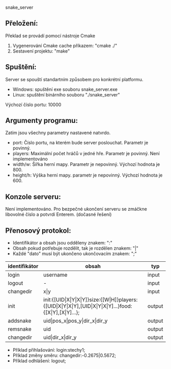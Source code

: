 snake_server

## Přeložení:
Překlad se provádí pomocí nástroje Cmake
 1. Vygenerování Cmake cache příkazem: "cmake ./"
 2. Sestavení projektu: "make"

## Spuštění:
Server se spouští standartním způsobem pro konkrétní platformu.
 - Windows: spuštění exe souboru snake_server.exe
 - Linux: spuštění binárního souboru "./snake_server"
 
Výchozí číslo portu: 10000

## Argumenty programu:
Zatím jsou všechny parametry nastavené natvrdo. 
 - port: Číslo portu, na kterém bude server poslouchat. Parametr je povinný.
 - players: Maximální počet hráčů v jedné hře. Parametr je povinný. Není implementováno
 - width/w: Šířka herní mapy. Parametr je nepovinný. Výchozí hodnota je 800.
 - height/h: Výška herní mapy. parametr je nepovinný. Výchozí hodnota je 600.
 
## Konzole serveru:
Není implementováno.
Pro bezpečné ukončení serveru se zmáčkne libovolné číslo a potvrdí Enterem. (dočasné řešení)

## Přenosový protokol:
 - Identifikátor a obsah jsou odděleny znakem: ":"
 - Obsah pokud potřebuje rozdělit, tak je rozdělen znakem: "|"
 - Každé "dato" musí být ukončeno ukončovacím znakem: ";"

identifikátor | obsah | typ
------------- | ----- | -----
login | username | input
logout | - | input
changedir | x&#124;y | input
init | init:{[UID&#124;X&#124;Y&#124;X&#124;Y]}size:{[W&#124;H]}players:{[UID&#124;X&#124;Y&#124;X&#124;Y],[UID&#124;X&#124;Y&#124;X&#124;Y]...}food:{[X&#124;Y],[X&#124;Y]...}; | output
addsnake | uid&#124;pos_x&#124;pos_y&#124;dir_x&#124;dir_y | output
remsnake | uid | output
changedir | uid&#124;dir_x&#124;dir_y | output

 - Příklad přihlašování: login:stechy1;
 - Příklad změny směru: changedir:-0.2675|0.5672;
 - Příklad odhlášení: logout;
